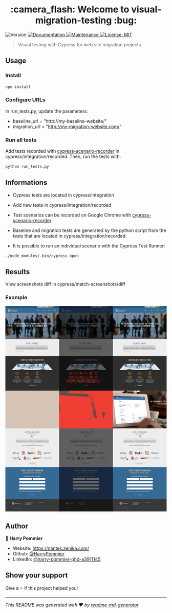 <h1 align="center">:camera_flash: Welcome to visual-migration-testing :bug:</h1>
<p>
  <img alt="Version" src="https://img.shields.io/badge/version-1.0.0-blue.svg?cacheSeconds=2592000" />
  <a href="https://github.com/kefranabg/readme-md-generator#readme" target="_blank">
    <img alt="Documentation" src="https://img.shields.io/badge/documentation-yes-brightgreen.svg" />
  </a>
  <a href="https://github.com/kefranabg/readme-md-generator/graphs/commit-activity" target="_blank">
    <img alt="Maintenance" src="https://img.shields.io/badge/Maintained%3F-yes-green.svg" />
  </a>
  <a href="#" target="_blank">
    <img alt="License: MIT" src="https://img.shields.io/github/license/HarryPommier/proust-generator" />
  </a>
</p>

> Visual testing with Cypress for web site migration projects.

## Usage

### Install
```sh
npm install
```
### Configure URLs
In run_tests.py, update the parameters:
* baseline_url = "http://my-baseline-website/"
* migration_url = "http://my-migration-website.com/"


### Run all tests
Add tests recorded with [cypress-scenario-recorder](https://chrome.google.com/webstore/detail/cypress-scenario-recorder/fmpgoobcionmfneadjapdabmjfkmfekb) in cypress/integration/recorded. Then, run the tests with:
```sh
python run_tests.py
```

## Informations
* Cypress tests are located in cypress/integration

* Add new tests in cypress/integration/recorded

* Test scenarios can be recorded on Google Chrome with [cypress-scenario-recorder](https://chrome.google.com/webstore/detail/cypress-scenario-recorder/fmpgoobcionmfneadjapdabmjfkmfekb)

* Baseline and migration tests are generated by the python script from the tests that are located in cypress/integration/recorded.

* It is possible to run an individual scenario with the Cypress Test Runner:
```sh
./node_modules/.bin/cypress open
```

## Results

View screenshots diff in cypress/match-screenshots/diff

### Example
![](/im/example.jpg)




## Author

👤 **Harry Pommier**

* Website: https://nantes.zenika.com/
* Github: [@HarryPommier](https://github.com/HarryPommier)
* LinkedIn: [@harry-pommier-phd-a3911145](https://linkedin.com/in/harry-pommier-phd-a3911145)


## Show your support

Give a ⭐️ if this project helped you!

***
_This README was generated with ❤️ by [readme-md-generator](https://github.com/kefranabg/readme-md-generator)_
